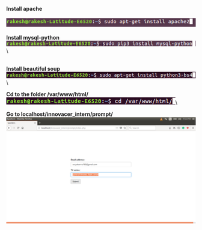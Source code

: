 **Install apache**\
\
![](images/install_apache.png)\
\
**Install mysql-python**\
![](images/install_mysql_python.png)\

\
**Install beautiful soup**\
![](images/install_beautiful_soup.png)\


**Cd to the folder /var/www/html/**\
![](images/cd_var.png)\


**Go to localhost/innovacer_intern/prompt/**\
![](images/prompt.png)
